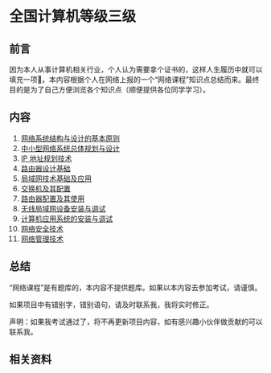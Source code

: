 # 全国计算机等级三级

## 前言

因为本人从事计算机相关行业，个人认为需要拿个证书的，这样人生履历中就可以填充一项:grimacing:。本内容根据个人在网络上报的一个“网络课程”知识点总结而来。最终目的是为了自己方便浏览各个知识点（顺便提供各位同学学习）。

## 内容

1. [网络系统结构与设计的基本原则](/book/01.md)
2. [中小型网络系统总体规划与设计](/book/02.md)
3. [IP 地址规划技术](/book/03.md)
4. [路由器设计基础](/book/04.md)
5. [局域网技术基础及应用](/book/05.md)
6. [交换机及其配置](/book/06.md)
7. [路由器配置及其使用](/book/07.md)
8. [无线局域网设备安装与调试](/book/08.md)
9. [计算机应用系统的安装与调试](/book/09.md)
10. [网络安全技术](/book/10.md)
11. [网络管理技术](/book/11.md)

## 总结

“网络课程”是有题库的，本内容不提供题库。如果以本内容去参加考试，请谨慎。

如果项目中有错别字，错别语句，请及时联系我，我将实时修正。

声明：如果我考试通过了，将不再更新项目内容，如有感兴趣小伙伴做贡献的可以联系我。

## 相关资料
